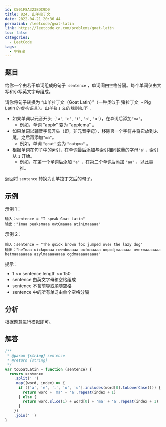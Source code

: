 ```yaml
---
id: C501F8A323EDC9D0
title: 824. 山羊拉丁文
date: 2022-04-21 20:36:44
permalink: /leetcode/goat-latin
link: https://leetcode-cn.com/problems/goat-latin
toc: false
categories:
  - LeetCode
tags:
  - 字符串
---
```


<Level type='easy'/>

## 题目

给你一个由若干单词组成的句子  `sentence` ，单词间由空格分隔。每个单词仅由大写和小写英文字母组成。

请你将句子转换为 “山羊拉丁文（Goat Latin）”（一种类似于 猪拉丁文  - Pig Latin 的虚构语言）。山羊拉丁文的规则如下：

- 如果单词以元音开头（`'a'`, `'e'`, `'i'`, `'o'`, `'u'`），在单词后添加`"ma"`。
  - 例如，单词 "apple" 变为 "applema" 。
- 如果单词以辅音字母开头（即，非元音字母），移除第一个字符并将它放到末尾，之后再添加`"ma"`。
  - 例如，单词 `"goat"` 变为 `"oatgma"` 。
- 根据单词在句子中的索引，在单词最后添加与索引相同数量的字母`'a'`，索引从 `1` 开始。
  - 例如，在第一个单词后添加 `"a"` ，在第二个单词后添加 `"aa"` ，以此类推。

返回将 `sentence` 转换为山羊拉丁文后的句子。

## 示例

示例 1：

```text
输入：sentence = "I speak Goat Latin"
输出："Imaa peaksmaaa oatGmaaaa atinLmaaaaa"
```

示例 2：

```text
输入：sentence = "The quick brown fox jumped over the lazy dog"
输出："heTmaa uickqmaaa rownbmaaaa oxfmaaaaa umpedjmaaaaaa overmaaaaaaa hetmaaaaaaaa azylmaaaaaaaaa ogdmaaaaaaaaaa"
```

提示：

- 1 <= sentence.length <= 150
- sentence 由英文字母和空格组成
- sentence 不含前导或尾随空格
- sentence 中的所有单词由单个空格分隔

## 分析

根据题意进行模拟即可。

## 解答

```javascript
/**
 * @param {string} sentence
 * @return {string}
 */
var toGoatLatin = function (sentence) {
  return sentence
    .split(' ')
    .map((word, index) => {
      if (['a', 'e', 'i', 'o', 'u'].includes(word[0].toLowerCase())) {
        return word + 'ma' + 'a'.repeat(index + 1)
      } else {
        return word.slice(1) + word[0] + 'ma' + 'a'.repeat(index + 1)
      }
    })
    .join(' ')
}
```
